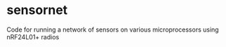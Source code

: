 sensornet
=========

Code for running a network of sensors on various microprocessors using nRF24L01+ radios
